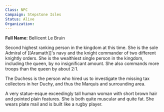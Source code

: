 ```yaml
---
Class: NPC
Campaign: Stepstone Isles
Status: Alive
Organization:
---
```

**Full Name:** Bellicent Le Bruin

Second highest ranking person in the kingdom at this time. She is the sole Admiral of [[Aramath]]'s navy and the knight commander of two different knightly orders. She is the wealthiest single person in the kingdom, including the queen, by no insignificant amount. She also commands more troops than the queen by about 2:1.

The Duchess is the person who hired us to investigate the missing tax collectors in her Duchy, and thus the Marquis and surrounding area.

A very statue-esque exceedingly tall human woman with short brown hair and pointed plain features. She is both quite muscular and quite fat. She wears plate mail and is built like a rugby player. 